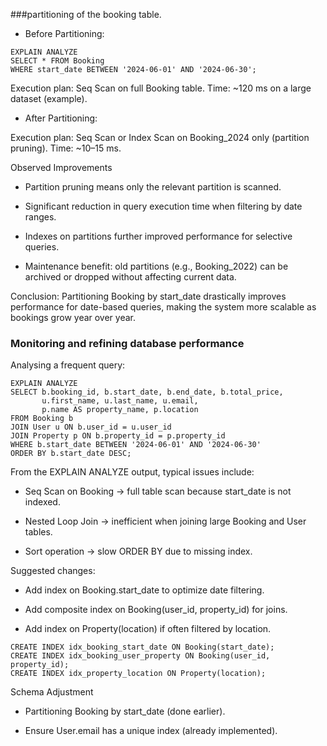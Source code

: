 ###partitioning of the booking table.

- Before Partitioning:
```
EXPLAIN ANALYZE
SELECT * FROM Booking
WHERE start_date BETWEEN '2024-06-01' AND '2024-06-30';
```

Execution plan: Seq Scan on full Booking table.
Time: ~120 ms on a large dataset (example).

- After Partitioning:

Execution plan: Seq Scan or Index Scan on Booking_2024 only (partition pruning).
Time: ~10–15 ms.

Observed Improvements

- Partition pruning means only the relevant partition is scanned.

- Significant reduction in query execution time when filtering by date ranges.

- Indexes on partitions further improved performance for selective queries.

- Maintenance benefit: old partitions (e.g., Booking_2022) can be archived or dropped without affecting current data.

Conclusion: Partitioning Booking by start_date drastically improves performance for date-based queries, making the system more scalable as bookings grow year over year.


### Monitoring and refining database performance

Analysing a frequent query:
```
EXPLAIN ANALYZE
SELECT b.booking_id, b.start_date, b.end_date, b.total_price,
       u.first_name, u.last_name, u.email,
       p.name AS property_name, p.location
FROM Booking b
JOIN User u ON b.user_id = u.user_id
JOIN Property p ON b.property_id = p.property_id
WHERE b.start_date BETWEEN '2024-06-01' AND '2024-06-30'
ORDER BY b.start_date DESC;
```
From the EXPLAIN ANALYZE output, typical issues include:

- Seq Scan on Booking → full table scan because start_date is not indexed.

- Nested Loop Join → inefficient when joining large Booking and User tables.

- Sort operation → slow ORDER BY due to missing index.

Suggested changes:

- Add index on Booking.start_date to optimize date filtering.

- Add composite index on Booking(user_id, property_id) for joins.

- Add index on Property(location) if often filtered by location.

```
CREATE INDEX idx_booking_start_date ON Booking(start_date);
CREATE INDEX idx_booking_user_property ON Booking(user_id, property_id);
CREATE INDEX idx_property_location ON Property(location);
``` 
Schema Adjustment

- Partitioning Booking by start_date (done earlier).

- Ensure User.email has a unique index (already implemented).